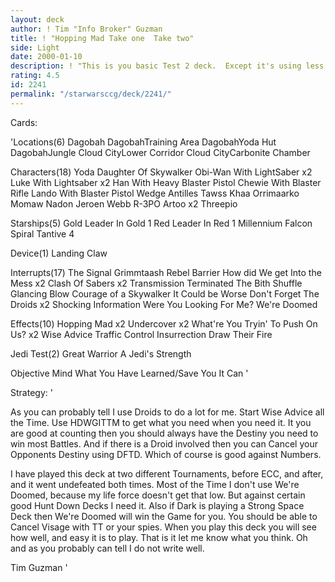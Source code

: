 ```yaml
---
layout: deck
author: ! Tim "Info Broker" Guzman
title: ! "Hopping Mad Take one  Take two"
side: Light
date: 2000-01-10
description: ! "This is you basic Test 2 deck.  Except it's using less used cards to surprise and catch your Opponent of Guard.  It Battles very well."
rating: 4.5
id: 2241
permalink: "/starwarsccg/deck/2241/"
---
```

Cards: 

'Locations(6)
Dagobah
DagobahTraining Area
DagobahYoda Hut
DagobahJungle
Cloud CityLower Corridor
Cloud CityCarbonite Chamber

Characters(18)
Yoda
Daughter Of Skywalker
Obi-Wan With LightSaber x2
Luke With Lightsaber x2
Han With Heavy Blaster Pistol
Chewie With Blaster Rifle
Lando With Blaster Pistol
Wedge Antilles
Tawss Khaa
Orrimaarko
Momaw Nadon
Jeroen Webb
R-3PO
Artoo x2
Threepio

Starships(5)
Gold Leader In Gold 1
Red Leader In Red 1
Millennium Falcon
Spiral
Tantive 4

Device(1)
Landing Claw

Interrupts(17)
The Signal
Grimmtaash
Rebel Barrier
How did We get Into the Mess x2
Clash Of Sabers x2
Transmission Terminated
The Bith Shuffle
Glancing Blow
Courage of a Skywalker
It Could be Worse
Don't Forget The Droids x2
Shocking Information
Were You Looking For Me?
We're Doomed

Effects(10)
Hopping Mad x2
Undercover x2
What're You Tryin' To Push On Us? x2
Wise Advice
Traffic Control
Insurrection
Draw Their Fire

Jedi Test(2)
Great Warrior
A Jedi's Strength

Objective
Mind What You Have Learned/Save You It Can
'

Strategy: '

  As you can probably tell I use Droids to do a lot for me.  Start Wise Advice all the Time.  Use HDWGITTM to get what you need when you need it.	It you are good at counting then you should always have the Destiny you need to win most Battles.  And if there is a Droid involved then you can Cancel your Opponents Destiny using DFTD.  Which of course is good against Numbers.

  I have played this deck at two different Tournaments, before ECC, and after, and it went undefeated both times.  Most of the Time I don't use We're Doomed, because my life force doesn't get that low.  But against certain good Hunt Down Decks I need it.  Also if Dark is playing a Strong Space Deck then We're Doomed will win the Game for you.  You should be able to Cancel Visage with TT or your spies.  When you play this deck you will see how well, and easy it is to play.  That is it let me know what you think.  Oh and as you probably can tell I do not write well.

Tim Guzman '
